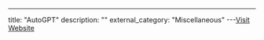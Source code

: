 ---
title: "AutoGPT"
description: ""
external_category: "Miscellaneous"
---[Visit Website](https://python.langchain.com/en/latest/use_cases/autonomous_agents/autogpt.html?highlight=autogpt#setup-model-and-autogpt)

